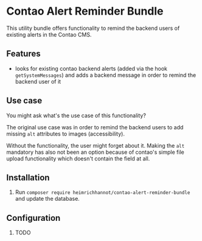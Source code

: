 # Contao Alert Reminder Bundle

This utility bundle offers functionality to remind the backend users of existing alerts in the Contao CMS.

## Features

- looks for existing contao backend alerts (added via the hook `getSystemMessages`) and adds a backend message in order to remind the backend user of it

## Use case

You might ask what's the use case of this functionality?

The original use case was in order to remind the backend users to add missing `alt` attributes to images (accessibility).

Without the functionality, the user might forget about it. Making the `alt` mandatory has also not been an option because of contao's simple file upload functionality which doesn't contain the field at all.

## Installation

1. Run `composer require heimrichhannot/contao-alert-reminder-bundle` and update the database.

## Configuration

1. TODO
